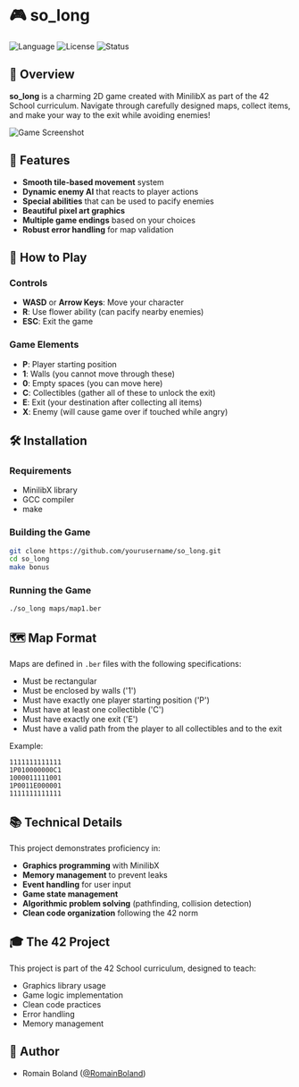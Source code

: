 # 🎮 so_long

![Language](https://img.shields.io/badge/language-C-blue)
![License](https://img.shields.io/badge/license-MIT-green)
![Status](https://img.shields.io/badge/status-completed-brightgreen)

## 📖 Overview

**so_long** is a charming 2D game created with MinilibX as part of the 42 School curriculum. Navigate through carefully designed maps, collect items, and make your way to the exit while avoiding enemies!

![Game Screenshot](path_to_screenshot.png)

## 🚀 Features

- **Smooth tile-based movement** system
- **Dynamic enemy AI** that reacts to player actions
- **Special abilities** that can be used to pacify enemies
- **Beautiful pixel art graphics**
- **Multiple game endings** based on your choices
- **Robust error handling** for map validation

## 🎯 How to Play

### Controls
- **WASD** or **Arrow Keys**: Move your character
- **R**: Use flower ability (can pacify nearby enemies)
- **ESC**: Exit the game

### Game Elements
- **P**: Player starting position
- **1**: Walls (you cannot move through these)
- **0**: Empty spaces (you can move here)
- **C**: Collectibles (gather all of these to unlock the exit)
- **E**: Exit (your destination after collecting all items)
- **X**: Enemy (will cause game over if touched while angry)

## 🛠️ Installation

### Requirements
- MinilibX library
- GCC compiler
- make

### Building the Game
```bash
git clone https://github.com/yourusername/so_long.git
cd so_long
make bonus
```

### Running the Game
```bash
./so_long maps/map1.ber
```

## 🗺️ Map Format

Maps are defined in `.ber` files with the following specifications:
- Must be rectangular
- Must be enclosed by walls ('1')
- Must have exactly one player starting position ('P')
- Must have at least one collectible ('C')
- Must have exactly one exit ('E')
- Must have a valid path from the player to all collectibles and to the exit

Example:
```
1111111111111
1P010000000C1
1000011111001
1P0011E000001
1111111111111
```

## 📚 Technical Details

This project demonstrates proficiency in:
- **Graphics programming** with MinilibX
- **Memory management** to prevent leaks
- **Event handling** for user input
- **Game state management** 
- **Algorithmic problem solving** (pathfinding, collision detection)
- **Clean code organization** following the 42 norm

## 🎓 The 42 Project

This project is part of the 42 School curriculum, designed to teach:
- Graphics library usage
- Game logic implementation
- Clean code practices
- Error handling
- Memory management

## 👤 Author

- Romain Boland ([@RomainBoland](https://github.com/RomainBoland))